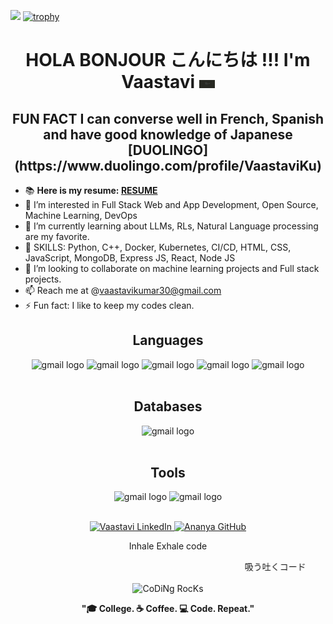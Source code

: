 ![](https://komarev.com/ghpvc/?username=vortex0515&color=blueviolet)
[![trophy](https://github-profile-trophy.vercel.app/?username=ryo-ma)](https://github.com/ryo-ma/github-profile-trophy)
<h1 align="center"> HOLA BONJOUR こんにちは !!! I'm Vaastavi <img src="https://github.com/vortex0515/vortex0515/blob/main/796847.jpg" width="25px"></h1>
<h2 align="center"> FUN FACT I can converse well in French, Spanish and have good knowledge of Japanese [DUOLINGO](https://www.duolingo.com/profile/VaastaviKu)
</h2>

- 📚 **Here is my resume: [RESUME](https://docs.google.com/document/d/1xjs6lv5_0NL_epcNNPbJXeX6O3tK4c1A39468yAR-rA/edit?usp=sharing)**
- 👀 I’m interested in Full Stack Web and App Development, Open Source, Machine Learning, DevOps
- 🌱 I’m currently learning about LLMs, RLs, Natural Language processing are my favorite.
- 🔧 SKILLS: Python, C++, Docker, Kubernetes, CI/CD, HTML, CSS, JavaScript, MongoDB, Express JS, React, Node JS
- 💞️ I’m looking to collaborate on machine learning projects and Full stack projects.
- 📫 Reach me at @vaastavikumar30@gmail.com
- ⚡ Fun fact: I like to keep my codes clean.

<h2 align="center">Languages</h2>
<div align="center">
   <img src="https://img.shields.io/static/v1?message= CPP&label=&color=E0F4FF&logoColor=white&labelColor=&style=for-the-badge" height="30" alt="gmail logo"  />
   <img src="https://img.shields.io/static/v1?message= C&label=&color=87C4FF&logoColor=white&labelColor=&style=for-the-badge" height="30" alt="gmail logo"  />
<!--   <img src="https://img.shields.io/badge/HTML5-E34F26?s=for-the-badge&logo=html5&logoColor=white" height="30" alt="gmail logo"  /> -->
   <img src="https://img.shields.io/static/v1?message= PYTHON3&label=&color=87C4FF&logoColor=white&labelColor=&style=for-the-badge" height="30" alt="gmail logo"  />
    <img src="https://img.shields.io/static/v1?message= SCSS&label=&color=E0F4FF&logoColor=white&labelColor=&style=for-the-badge" height="30" alt="gmail logo"  />
  <img src="https://img.shields.io/static/v1?message= Javascript&label=&color=87C4FF&logoColor=white&labelColor=&style=for-the-badge" height="30" alt="gmail logo"  />
</div>
<br/>



<h2 align="center">Databases</h2>
<div align="center">
   <img src="https://img.shields.io/static/v1?message= MongoDB&label=&color=F4BF96&logoColor=white&labelColor=&style=for-the-badge" height="30" alt="gmail logo"  />
</div>
<br/>

<h2 align="center">Tools</h2>
<div align="center">
   <img src="https://img.shields.io/static/v1?message= Visual Studio Code&label=&color=5C5470&logoColor=white&labelColor=&style=for-the-badge" height="30" alt="gmail logo"  />
   <img src="https://img.shields.io/static/v1?message= Git&label=&color=B9B4C7&logoColor=white&labelColor=&style=for-the-badge" height="30" alt="gmail logo"  />
</div>
<br/>

<p align="center"> 
  <a href="www.linkedin.com/in/vaastavi-kumar-6b63a221a"> 
    <img src="https://img.shields.io/badge/linkedin-%230077B5.svg?&style=for-the-badge&logo=linkedin&logoColor=white" alt="Vaastavi LinkedIn" height='20' width='90'/>
  </a>
  <a href="https://github.com/vortex0515"> 
    <img src="https://img.shields.io/static/v1?message=GitHub&style=for-the-badge&logo=github&&logoColor=white&label=%20" alt="Ananya GitHub" height='20' width='80'/>  
  </a>
</p>

<div align="center" width="50%">
  <p> Inhale Exhale code </p>
<p><marquee>吸う吐くコード</marquee></p>
  <img src="https://github.com/ananyag309/ananyag309/blob/main/69b39f6dab8b07dc4b1e5039054b9f50.gif" href="https://github.com/sp-xd" alt="CoDiNg RocKs"  width="60%"/>
  <br>
  <p><strong>"🎓 College. ☕️ Coffee. 💻 Code. Repeat."<br><br> 
	  <!-- Streak feature -->
 
</div>




<!---
vortex0515/vortex0515 is a ✨ special ✨ repository because its `README.md` (this file) appears on your GitHub profile.
You can click the Preview link to take a look at your changes.
--->
